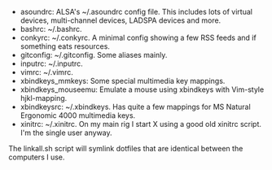 * asoundrc: ALSA's ~/.asoundrc config file. This includes lots of virtual devices, multi-channel devices, LADSPA devices and more.
* bashrc: ~/.bashrc.
* conkyrc: ~/.conkyrc. A minimal config showing a few RSS feeds and if something eats resources.
* gitconfig: ~/.gitconfig. Some aliases mainly.
* inputrc: ~/.inputrc.
* vimrc: ~/.vimrc.
* xbindkeys_mmkeys: Some special multimedia key mappings.
* xbindkeys_mouseemu: Emulate a mouse using xbindkeys with Vim-style hjkl-mapping.
* xbindkeysrc: ~/.xbindkeys. Has quite a few mappings for MS Natural Ergonomic 4000 multimedia keys.
* xinitrc: ~/.xinitrc. On my main rig I start X using a good old xinitrc script. I'm the single user anyway.

The linkall.sh script will symlink dotfiles that are identical between the computers I use.
